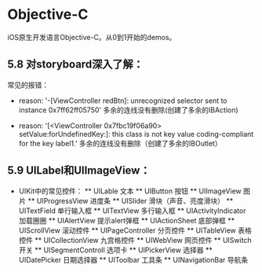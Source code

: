 # Objective-C
iOS原生开发语言Objective-C。从0到1开始的demos。

## 5.8 对storyboard深入了解：

常见的报错：
* reason: '-[ViewController redBtn]: unrecognized selector sent to instance 0x7ff62ff05750'
多余的连线没有删除(创建了多余的IBAction)

* reason: '[<ViewController 0x7fbc19f06a90> setValue:forUndefinedKey:]: this class is not key value coding-compliant for the key label1.'
多余的连线没有删除（创建了多余的IBOutlet）

## 5.9 UILabel和UIImageView：
* UIKit中的常见控件：
** UILable 文本
** UIButton 按钮
** UIImageView 图片
** UIProgressView 进度条
** UISlider 滑块（声音、亮度滑块）
** UITextField 单行输入框
** UITextView 多行输入框
** UIActivityIndicator 加载圈圈
** UIAlertView 提示alert弹框
** UIActionSheet 底部弹框
** UIScrollView 滚动控件
** UIPageController 分页控件
** UITableView 表格控件
** UICollectionView 九宫格控件
** UIWebView 网页控件
** UISwitch 开关
** UISegmentControll 选项卡
** UIPickerView 选择器
** UIDatePicker 日期选择器
** UIToolbar 工具条
** UINavigationBar 导航条
